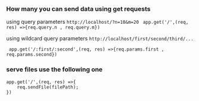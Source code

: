 ### How many you can send data using get requests
using query parameters
```http://localhost/?n=10&m=20```
``` app.get('/',(req, res) =>{req.query.n , req.query.m})```

using wildcard query parameters
```http://localhost/first/second/third/...```

``` app.get('/:first/:second',(req, res) =>{req.params.first , req.params.second})```

### serve files use the following one
```
app.get('/',(req, res) =>{
    req.sendFile(filePath); 
})
```